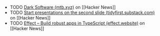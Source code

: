 - TODO [Dark Software (mtb.xyz)](https://news.ycombinator.com/item?id=40671846) on [[Hacker News]]
- TODO [Start presentations on the second slide (tidyfirst.substack.com)](https://news.ycombinator.com/item?id=40680648) on [[Hacker News]]
- TODO [Effect – Build robust apps in TypeScript (effect.website)](https://news.ycombinator.com/item?id=40682149) on [[Hacker News]]